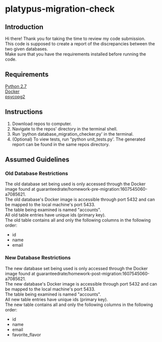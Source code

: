 # platypus-migration-check
## Introduction
Hi there! Thank you for taking the time to review my code submission.\
This code is supposed to create a report of the discrepancies between the two given databases.\
Make sure that you have the requirements installed before running the code.

## Requirements
[Python 2.7](https://www.python.org/download/releases/2.7/)\
[Docker](https://www.docker.com/products/docker-desktop)\
[psycopg2](https://pypi.org/project/psycopg2/#files)

## Instructions
1. Download repos to computer.
2. Navigate to the repos' directory in the terminal shell.
3. Run 'python database_migration_checker.py' in the terminal.
4. (Optional) To view tests, run "python unit_tests.py'.
The generated report can be found in the same repos directory.

## Assumed Guidelines
### Old Database Restrictions
The old database set being used is only accessed through the Docker image found at guaranteedrate/homework-pre-migration:1607545060-a7085621.\
The old database's Docker image is accessible through port 5432 and can be mapped to the local machine's port 5433.\
The table being examined is named "accounts".\
All old table entries have unique ids (primary key).\
The old table contains all and only the following columns in the following order:
- id
- name
- email

### New Database Restrictions
The new database set being used is only accessed through the Docker image found at guaranteedrate/homework-post-migration:1607545060-a7085621.\
The new database's Docker image is accessible through port 5432 and can be mapped to the local machine's port 5433.\
The table being examined is named "accounts".\
All new table entries have unique ids (primary key).\
The new table contains all and only the following columns in the following order:
- id
- name
- email
- favorite_flavor